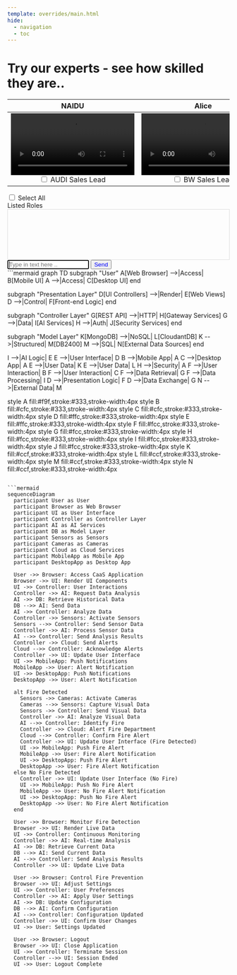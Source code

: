 ```yaml
---
template: overrides/main.html
hide:
  - navigation
  - toc
---
```


# Try our experts - see how skilled they are..
| **NAIDU** | **Alice** | **BRIAN** | **SPN**| **ERPHAN** | **SRIDHAR** |**EMMANUEL** |
|:----------:|:----------:|:----------:|:----------:|:----------:|:----------:|:----------:|
|<video id="101" width="auto" height="140" autoplay loop><source src="../public/naidu.idle.mp4">Your browser does not support HTML5 video.</video> <br><label><input type="checkbox" class="checkbox" value=" AUDI Sales Lead"> AUDI Sales Lead </label> |<video id="101" width="auto" height="140" autoplay loop><source src="../public/alice.idle.mp4">Your browser does not support HTML5 video.</video> <br><label><input type="checkbox" class="checkbox" value="BMW Sales Lead"> BW Sales Lead </label>  | <video id="102" width="auto" height="140" autoplay loop><source src="../public/brian.idle.mp4">Your browser does not support HTML5 video.</video><br><label><input type="checkbox" class="checkbox" value="Volvo Sales Lead"> Volvo Sales Lead </label>  | <video id="103" width="auto" height="140" autoplay loop><source src="../public/spn.idle.mp4">Your browser does not support HTML5 video.</video> <br><label><input type="checkbox" class="checkbox" value="Mercedes Sales Lead"> Mercedes Sales Lead </label>  | <video id="104" width="auto" height="140" autoplay loop><source src="../public/esd.idle.mp4">Your browser does not support HTML5 video.</video><br><label><input type="checkbox" class="checkbox" value="Ford Sales Lead"> Ford Sales Lead </label> | <video id="105" width="auto" height="140" autoplay loop><source src="../public/spnizen.idle.mp4">Your browser does not support HTML5 video.</video> <br><label><input type="checkbox" class="checkbox" value="Honda Sales Lead"> Honda Sales Lead </label> | <video id="106" width="auto" height="140" autoplay loop><source src="../public/ebb.idle.mp4">Your browser does not support HTML5 video.</video> <br><label><input type="checkbox" class="checkbox" value="Toyota Sales Lead"> Toyota Sales Lead </label> |


<div class="container">
<input type="checkbox" id="selectAll"> Select All<br>
  <div class="row">
    <div class="col-sm-3">
        <img id="usrImg" src="" class="responsive">
        <div class="video-container">
          <video id="usrVideo"  playsinline loop poster="" style='display: none;'> <!-- ./public/images/thumbnail.jpeg-->
            <source id="mp4_src" src="" type="video/mp4">
              Your browser does not support HTML5 video.
          </video>
          <div id="result">Listed Roles</div>
          <div id="history_area" class="responsive" style='display: block;'>
            <textarea readonly class="form-control" id="historyArea" style="color:#777;background-color:transparent;border:1px solid #ddd;font-size:12px;width:100%;height:115px;resize:none;overflow-y:scroll;"></textarea>                         
          </div>
        </div>  
        <p id="charCount" style='display: none;'>0 characters</p>
        <input id="chatInput" type="text" class="form-control" placeholder="Type in text here .. " autofocus="autofocus"/>
            <!-- <div class="_3me6Qx7Oc-d8q01pJiZkW-"> -->
              <!-- <span> -->
                <!-- <div class="flex-center dsg-Regular color-gray-dark _30acjYOY3KpZb6rcrQtycV"> -->
                    <button style="color: blue" id="send_button" onclick="sendButton(event)">Send</button>
                <!-- </div> -->
              <!-- </span> -->
            <!-- </div> -->
    </div> <!-- col-sm-3 -->
    <div class="col-sm-9">      
      <img id="waitImg" class="responsive">
      <div id="tcon">
      </div>      
    </div>
  </div>
</div>
<script src="https://code.responsivevoice.org/responsivevoice.js?key=zYY4ho3R"></script>
<script>
    // Get all the checkbox elements by class name
    // const checkboxes = document.getElementsByClassName("checkbox");
    const checkboxes = document.querySelectorAll(".checkbox");
        // Add an event listener to the "Select All" checkbox
        selectAllCheckbox.addEventListener("change", function () {
            // Loop through all checkboxes and set their "checked" property
            for (const checkbox of checkboxes) {
                checkbox.checked = selectAllCheckbox.checked;
            }
        });
    // Get the result element
    const resultElement = document.getElementById("result");
    // Function to update the result element
    function updateResult() {
      const selectedOptions = [...checkboxes].filter(checkbox => checkbox.checked).map(checkbox => checkbox.value);
      resultElement.textContent = selectedOptions.join(', ');
      //  alert(resultElement.textContent);
    }
    // Add change event listeners to the checkboxes
    for (const checkbox of checkboxes) {
      checkbox.addEventListener("change", updateResult);
    }
function sendButton() {
    if (resultElement.textContent == "Listed Roles"){
      resultElement.textContent = 'expert Sales or Expert Test Driver';
    } 
  if (chatInput.value != ''){
  var sb = chatInput.value + ', provide the USP being in role of '+ resultElement.textContent +' and pipe content into appropriate JSON';
  alert(sb)
  historyArea.value += 'me>> '+ sb + '\n';
  historyArea.scrollTop = historyArea.scrollHeight;
  chatInput.value = '';
  // siteControls(sb);
  sendConverse(sb);
  }
}
function sendConverse(inputText) {
  var Shp='';
  var ctr = 0;
// Replace with your OpenAI API key
const apiKey = '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'; 
const chatHistory = document.getElementById('chat-history');
// var url = baseUrl+ "/process-message"; //"converse";
var baseUrl = 'https://api.openai.com/v1/engines/gpt-3.5-turbo-instruct/completions';
userMessage = inputText;
// uvid.src="./public/alice.mp4";
waitImg.src="https://responsivevoice.org/wp-content/uploads/2020/01/parrot-flight.png";
fetch(baseUrl, {
  method: 'POST',
  headers: {
    'Content-Type': 'application/json',
    'Accept': 'application/json',
    'Authorization': `Bearer ${apiKey}`
  },
  // body: JSON.stringify({ userMessage: userMessage, voice: "" }),
  body: JSON.stringify({ prompt: inputText, max_tokens: 4000 }),
})
  .then(response => response.json())
  .then(response => {
    const botResponse = JSON.stringify(response, null, 2);
    // alert(botResponse); 
    // chatHistory.innerHTML += `<p>Bot: ${botResponse}</p>`;
    const textContainer = document.getElementById("historyArea");
    const lines = botResponse.replace(/\\n/g, '\n').replace(/\\/g, ''); // .split('\n').filter(line => line.trim() !== '');
    const text = lines;
    textContainer.style.whiteSpace = "pre-line";
    textContainer.innerText = text;
    historyArea.value += text + '\n';
    historyArea.scrollTop = historyArea.scrollHeight;
    // uvid.src="./public/alice.mp4";
    // responsiveVoice.speak(inputText,"UK English Female");  
    waitImg.src="";
    let array2 = response.choices[0].text;
    const searchValue = 3;
    const index = array2.indexOf('Article_id');
    if (index !== -1) {
      const foundValue = array2[index];
      // alert(`Element found at index ${index}: ${foundValue}`);
    } else {
      alert(`Element not found in the array.`);
    }
    var array = response.choices[0].text.split('\n').filter(line => line.trim() !== '');
      // Convert JSON object to JSON string
      const jsonString = JSON.stringify(array2, null, 2);    
      // const cleanJsonString = jsonString
      // Create a Blob containing the JSON data
      const blob = new Blob([jsonString], { type: "application/json" });
      // Create a Blob URL
      const blobUrl = URL.createObjectURL(blob);
      // Create an anchor element
      const downloadLink = document.createElement("a");
      downloadLink.href = blobUrl;
      downloadLink.download = "escape_response.json"; // Specify the file name
      // Programmatically trigger the download
      downloadLink.click();
      // Revoke the Blob URL to free up resources
      URL.revokeObjectURL(blobUrl);
    // alert(array)
    // if (array.includes('Article_id')){
    //   alert(array);
    // }
      ctr = ctr+1;
      let bid = 'btn'+ctr.toString();
      // alert(ctr);
      var btn = document.createElement("button");
      btn.setAttribute("class", "accordion");
      btn.setAttribute("id", bid);
      btn.setAttribute("onclick","myFunction()");
      var t = document.createTextNode(inputText);
      btn.appendChild(t);
      //para.appendChild(btn);
      document.getElementById("tcon").appendChild(btn);
      var dv = document.createElement("DIV");
      dv.setAttribute("class", "panel");
      dv.setAttribute("style", "display: block;");
      var tt = document.createTextNode("eXS Response");
      dv.appendChild(tt);
      document.getElementById("tcon").appendChild(dv);
      if (array.length > 1) {
        for (j in array) {
          let charlen = array[j].length;
          let tid = 'txt-'+j.toString()+bid;
          var inf = document.createElement("INPUT");
          inf.setAttribute("type", "text");
          inf.setAttribute("id", tid);
          // if (charlen > 121 ) {
          //   inf.setAttribute("rows", "4");
          //   document.getElementById(tid).style.height = "200px";
          // }
          // inf.setAttribute("value", array[j]);
          // inf.setAttribute("onclick","myFunction()");
          // inf.setAttribute("class", "form-control");
          // dv.appendChild(inf);
          // document.getElementById("tcon").appendChild(dv);
          // responsiveVoice.speak(array[j], "UK English Male"); 
          // prs_brian.idle.mp4 prs_daryll.idle.mp4 prs_jason.idle.mp4 prs_sarah.idle.mp4            
      // } else {
        let sid = 'tae-'+j.toString()+bid;
        // alert(sid);
        var inf = document.createElement("TEXTAREA");
        inf.setAttribute("type", "text");
        inf.setAttribute("style", "color:#777;background-color:transparent;border:1px solid #ddd;font-size:14px;width:100%;height:115px;resize:none;overflow-y:scroll;");
        inf.setAttribute("id", sid);
        inf.setAttribute("onclick","myFunction()");
        inf.setAttribute("class", "form-control");
        dv.appendChild(inf);
        document.getElementById("tcon").appendChild(dv);
        let cid = document.getElementsByTagName("textarea")[sid].id;
        // alert(cid);
        document.getElementById(cid).value = array[j];
        const textContainer = document.getElementById(cid);
        const text = array[j];
        textContainer.style.whiteSpace = "pre-line";
        textContainer.innerText = text;
        responsiveVoice.speak(text, "UK English Male");
      //   uvid.src="./public/videos/spn.idle.mov";
        }
      }
      // uvid.src="./public/videos/prs_jason.idle.mp4";
      // uvid.style.display = "block"; 
      // // uvid.src = "./public/videos/spn.idle.mov"
      // usrImg.src="";
      // uvid.play();
      const myList = document.querySelector('#tcon')
      const lastListItem = myList.lastElementChild;
      myList.insertBefore(lastListItem, myList.firstElementChild)
      const lastListItem2 = myList.lastElementChild;
      myList.insertBefore(lastListItem2, myList.firstElementChild)
      // alert(myList.innerHTML);
    var acc = document.getElementsByClassName("accordion");
    var i;
  })
  .catch(error => {
    // Handle any errors
    botResponse = JSON.stringify(error);
    console.error('Error:', error);
    chatHistory.innerHTML += `<p>Error: ${botResponse}</p>`;
});
}
</script>
```mermaid
graph TD
  subgraph "User"
    A[Web Browser] -->|Access| B[Mobile UI]
    A -->|Access| C[Desktop UI]
  end

  subgraph "Presentation Layer"
    D[UI Controllers] -->|Render| E[Web Views]
    D -->|Control| F[Front-end Logic]
  end

  subgraph "Controller Layer"
    G[REST API] -->|HTTP| H[Gateway Services]
    G -->|Data| I[AI Services]
    H -->|Auth| J[Security Services]
  end

  subgraph "Model Layer"
    K[MongoDB] -->|NoSQL| L[CloudantDB]
    K -->|Structured| M[DB2400]
    M -->|SQL| N[External Data Sources]
  end

  I -->|AI Logic| E
  E -->|User Interface| D
  B -->|Mobile App| A
  C -->|Desktop App| A
  E -->|User Data| K
  E -->|User Data| L
  H -->|Security| A
  F -->|User Interaction| B
  F -->|User Interaction| C
  F -->|Data Retrieval| G
  F -->|Data Processing| I
  D -->|Presentation Logic| F
  D -->|Data Exchange| G
  N -->|External Data| M

  style A fill:#f9f,stroke:#333,stroke-width:4px
  style B fill:#cfc,stroke:#333,stroke-width:4px
  style C fill:#cfc,stroke:#333,stroke-width:4px
  style D fill:#ffc,stroke:#333,stroke-width:4px
  style E fill:#ffc,stroke:#333,stroke-width:4px
  style F fill:#fcc,stroke:#333,stroke-width:4px
  style G fill:#fcc,stroke:#333,stroke-width:4px
  style H fill:#fcc,stroke:#333,stroke-width:4px
  style I fill:#fcc,stroke:#333,stroke-width:4px
  style J fill:#fcc,stroke:#333,stroke-width:4px
  style K fill:#ccf,stroke:#333,stroke-width:4px
  style L fill:#ccf,stroke:#333,stroke-width:4px
  style M fill:#ccf,stroke:#333,stroke-width:4px
  style N fill:#ccf,stroke:#333,stroke-width:4px
```

```mermaid
sequenceDiagram
  participant User as User
  participant Browser as Web Browser
  participant UI as User Interface
  participant Controller as Controller Layer
  participant AI as AI Services
  participant DB as Model Layer
  participant Sensors as Sensors
  participant Cameras as Cameras
  participant Cloud as Cloud Services
  participant MobileApp as Mobile App
  participant DesktopApp as Desktop App

  User ->> Browser: Access CaaS Application
  Browser ->> UI: Render UI Components
  UI ->> Controller: User Interactions
  Controller ->> AI: Request Data Analysis
  AI ->> DB: Retrieve Historical Data
  DB -->> AI: Send Data
  AI ->> Controller: Analyze Data
  Controller ->> Sensors: Activate Sensors
  Sensors -->> Controller: Send Sensor Data
  Controller ->> AI: Process Sensor Data
  AI -->> Controller: Send Analysis Results
  Controller ->> Cloud: Send Alerts
  Cloud -->> Controller: Acknowledge Alerts
  Controller ->> UI: Update User Interface
  UI ->> MobileApp: Push Notifications
  MobileApp ->> User: Alert Notification
  UI ->> DesktopApp: Push Notifications
  DesktopApp ->> User: Alert Notification

  alt Fire Detected
    Sensors ->> Cameras: Activate Cameras
    Cameras -->> Sensors: Capture Visual Data
    Sensors ->> Controller: Send Visual Data
    Controller ->> AI: Analyze Visual Data
    AI -->> Controller: Identify Fire
    Controller ->> Cloud: Alert Fire Department
    Cloud -->> Controller: Confirm Fire Alert
    Controller ->> UI: Update User Interface (Fire Detected)
    UI ->> MobileApp: Push Fire Alert
    MobileApp ->> User: Fire Alert Notification
    UI ->> DesktopApp: Push Fire Alert
    DesktopApp ->> User: Fire Alert Notification
  else No Fire Detected
    Controller ->> UI: Update User Interface (No Fire)
    UI ->> MobileApp: Push No Fire Alert
    MobileApp ->> User: No Fire Alert Notification
    UI ->> DesktopApp: Push No Fire Alert
    DesktopApp ->> User: No Fire Alert Notification
  end

  User ->> Browser: Monitor Fire Detection
  Browser ->> UI: Render Live Data
  UI ->> Controller: Continuous Monitoring
  Controller ->> AI: Real-time Analysis
  AI ->> DB: Retrieve Current Data
  DB -->> AI: Send Current Data
  AI -->> Controller: Send Analysis Results
  Controller ->> UI: Update Live Data

  User ->> Browser: Control Fire Prevention
  Browser ->> UI: Adjust Settings
  UI ->> Controller: User Preferences
  Controller ->> AI: Apply User Settings
  AI ->> DB: Update Configuration
  DB -->> AI: Confirm Configuration
  AI -->> Controller: Configuration Updated
  Controller ->> UI: Confirm User Changes
  UI ->> User: Settings Updated

  User ->> Browser: Logout
  Browser ->> UI: Close Application
  UI ->> Controller: Terminate Session
  Controller -->> UI: Session Ended
  UI ->> User: Logout Complete
```

